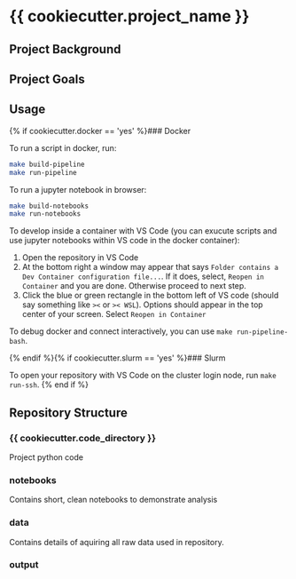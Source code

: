 # {{ cookiecutter.project_name }}

## Project Background

## Project Goals


## Usage

{% if cookiecutter.docker == 'yes' %}### Docker

To run a script in docker, run:
```bash
make build-pipeline
make run-pipeline
```
To run a jupyter notebook in browser:
```bash
make build-notebooks
make run-notebooks
```
To develop inside a container with VS Code (you can exucute scripts and use jupyter notebooks within VS code in the docker container):
1. Open the repository in VS Code
1. At the bottom right a window may appear that says `Folder contains a Dev Container configuration file...`. If it does, select, `Reopen in Container` and you are done. Otherwise proceed to next step. 
1. Click the blue or green rectangle in the bottom left of VS code (should say something like `><` or `>< WSL`). Options should appear in the top center of your screen. Select `Reopen in Container`

To debug docker and connect interactively, you can use `make run-pipeline-bash`.

{% endif %}{% if cookiecutter.slurm == 'yes' %}### Slurm

To open your repository with VS Code on the cluster login node, run `make run-ssh`. 
{% end if %}

## Repository Structure

### {{ cookiecutter.code_directory }}
Project python code

### notebooks
Contains short, clean notebooks to demonstrate analysis

### data
Contains details of aquiring all raw data used in repository.

### output

